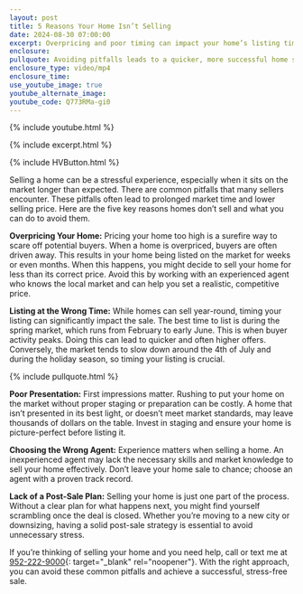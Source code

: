 ```yaml
---
layout: post
title: 5 Reasons Your Home Isn’t Selling
date: 2024-08-30 07:00:00
excerpt: Overpricing and poor timing can impact your home’s listing time.
enclosure:
pullquote: Avoiding pitfalls leads to a quicker, more successful home sale
enclosure_type: video/mp4
enclosure_time:
use_youtube_image: true
youtube_alternate_image:
youtube_code: Q773RMa-gi0
---
```

{% include youtube.html %}

{% include excerpt.html %}

{% include HVButton.html %}

Selling a home can be a stressful experience, especially when it sits on the market longer than expected. There are common pitfalls that many sellers encounter. These pitfalls often lead to prolonged market time and lower selling price. Here are the five key reasons homes don’t sell and what you can do to avoid them.

**Overpricing Your Home:** Pricing your home too high is a surefire way to scare off potential buyers. When a home is overpriced, buyers are often driven away. This results in your home being listed on the market for weeks or even months. When this happens, you might decide to sell your home for less than its correct price. Avoid this by working with an experienced agent who knows the local market and can help you set a realistic, competitive price.

**Listing at the Wrong Time:** While homes can sell year-round, timing your listing can significantly impact the sale. The best time to list is during the spring market, which runs from February to early June. This is when buyer activity peaks. Doing this can lead to quicker and often higher offers. Conversely, the market tends to slow down around the 4th of July and during the holiday season, so timing your listing is crucial.

{% include pullquote.html %}

**Poor Presentation:** First impressions matter. Rushing to put your home on the market without proper staging or preparation can be costly. A home that isn’t presented in its best light, or doesn’t meet market standards, may leave thousands of dollars on the table. Invest in staging and ensure your home is picture-perfect before listing it.

**Choosing the Wrong Agent:** Experience matters when selling a home. An inexperienced agent may lack the necessary skills and market knowledge to sell your home effectively. Don’t leave your home sale to chance; choose an agent with a proven track record.

**Lack of a Post-Sale Plan:** Selling your home is just one part of the process. Without a clear plan for what happens next, you might find yourself scrambling once the deal is closed. Whether you’re moving to a new city or downsizing, having a solid post-sale strategy is essential to avoid unnecessary stress.

If you’re thinking of selling your home and you need help, call or text me at [952-222-9000](952-222-9000){: target="_blank" rel="noopener"}. With the right approach, you can avoid these common pitfalls and achieve a successful, stress-free sale.